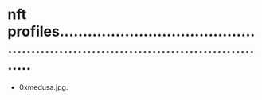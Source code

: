 # nft profiles....................................................................................................
- 0xmedusa.jpg.
